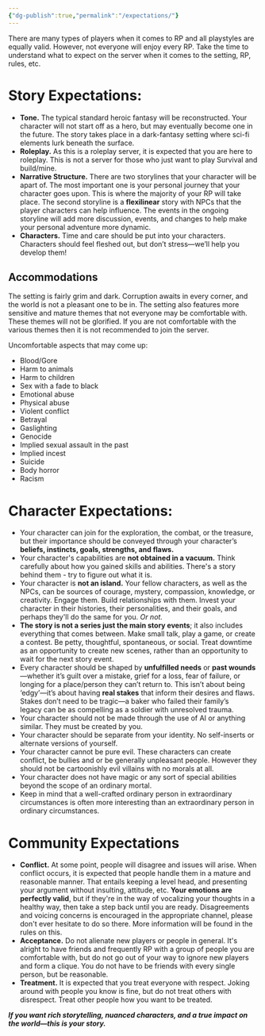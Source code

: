 ```yaml
---
{"dg-publish":true,"permalink":"/expectations/"}
---
```


There are many types of players when it comes to RP and all playstyles are equally valid. However, not everyone will enjoy every RP. Take the time to understand what to expect on the server when it comes to the setting, RP, rules, etc.

# Story Expectations:

- **Tone.** The typical standard heroic fantasy will be reconstructed. Your character will not start off as a hero, but may eventually become one in the future. The story takes place in a dark-fantasy setting where sci-fi elements lurk beneath the surface.
- **Roleplay.** As this is a roleplay server, it is expected that you are here to roleplay. This is not a server for those who just want to play Survival and build/mine.
- **Narrative Structure.** There are two storylines that your character will be apart of. The most important one is your personal journey that your character goes upon. This is where the majority of your RP will take place. The second storyline is a **flexilinear** story with NPCs that the player characters can help influence. The events in the ongoing storyline will add more discussion, events, and changes to help make your personal adventure more dynamic.
- **Characters.** Time and care should be put into your characters. Characters should feel fleshed out, but don’t stress—we’ll help you develop them!
  
## Accommodations

The setting is fairly grim and dark. Corruption awaits in every corner, and the world is not a pleasant one to be in. The setting also features more sensitive and mature themes that not everyone may be comfortable with. These themes will not be glorified. If you are not comfortable with the various themes then it is not recommended to join the server.

Uncomfortable aspects that may come up:

- Blood/Gore
- Harm to animals
- Harm to children
- Sex with a fade to black
- Emotional abuse
- Physical abuse
- Violent conflict
- Betrayal
- Gaslighting
- Genocide
- Implied sexual assault in the past
- Implied incest
- Suicide
- Body horror
- Racism

# Character Expectations:

- Your character can join for the exploration, the combat, or the treasure, but their importance should be conveyed through your character’s **beliefs, instincts, goals, strengths, and flaws.**
- Your character's capabilities are **not obtained in a vacuum.** Think carefully about how you gained skills and abilities. There's a story behind them - try to figure out what it is.
- Your character is **not an island.** Your fellow characters, as well as the NPCs, can be sources of courage, mystery, compassion, knowledge, or creativity. Engage them. Build relationships with them. Invest your character in their histories, their personalities, and their goals, and perhaps they'll do the same for you. *Or not.*
- **The story is not a series just the main story events**; it also includes everything that comes between. Make small talk, play a game, or create a contest. Be petty, thoughtful, spontaneous, or social. Treat downtime as an opportunity to create new scenes, rather than an opportunity to wait for the next story event.
- Every character should be shaped by **unfulfilled needs** or **past wounds**—whether it’s guilt over a mistake, grief for a loss, fear of failure, or longing for a place/person they can’t return to. This isn’t about being ‘edgy’—it’s about having **real stakes** that inform their desires and flaws. Stakes don’t need to be tragic—a baker who failed their family’s legacy can be as compelling as a soldier with unresolved trauma.
- Your character should not be made through the use of AI or anything similar. They must be created by you.
- Your character should be separate from your identity. No self-inserts or alternate versions of yourself.
- Your character cannot be pure evil. These characters can create conflict, be bullies and or be generally unpleasant people. However they should not be cartoonishly evil villains with no morals at all. 
- Your character does not have magic or any sort of special abilities beyond the scope of an ordinary mortal.
- Keep in mind that a well-crafted ordinary person in extraordinary circumstances is often more interesting than an extraordinary person in ordinary circumstances.
# Community Expectations

- **Conflict.** At some point, people will disagree and issues will arise. When conflict occurs, it is expected that people handle them in a mature and reasonable manner. That entails keeping a level head, and presenting your argument without insulting, attitude, etc. **Your emotions are perfectly valid**, but if they're in the way of vocalizing your thoughts in a healthy way, then take a step back until you are ready. Disagreements and voicing concerns is encouraged in the appropriate channel, please don't ever hesitate to do so there. More information will be found in the rules on this.
- **Acceptance.** Do not alienate new players or people in general. It's alright to have friends and frequently RP with a group of people you are comfortable with, but do not go out of your way to ignore new players and form a clique. You do not have to be friends with every single person, but be reasonable.
- **Treatment.** It is expected that you treat everyone with respect. Joking around with people you know is fine, but do not treat others with disrespect. Treat other people how you want to be treated.

***If you want rich storytelling, nuanced characters, and a true  impact on the world—this is your story.***